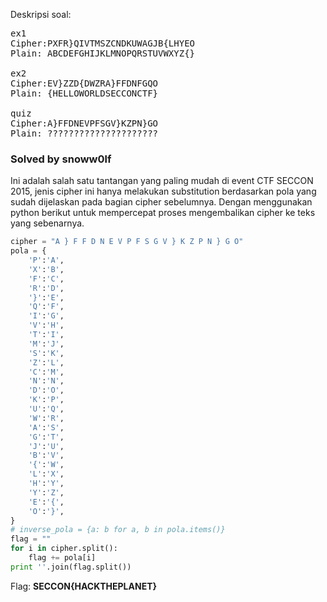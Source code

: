 Deskripsi soal:
<pre>
ex1
Cipher:PXFR}QIVTMSZCNDKUWAGJB{LHYEO
Plain: ABCDEFGHIJKLMNOPQRSTUVWXYZ{}

ex2
Cipher:EV}ZZD{DWZRA}FFDNFGQO
Plain: {HELLOWORLDSECCONCTF}

quiz
Cipher:A}FFDNEVPFSGV}KZPN}GO
Plain: ?????????????????????
</pre>
<h3>Solved by snoww0lf</h3>
Ini adalah salah satu tantangan yang paling mudah di event CTF SECCON 2015, jenis cipher ini hanya melakukan substitution berdasarkan
pola yang sudah dijelaskan pada bagian cipher sebelumnya. Dengan menggunakan python berikut untuk mempercepat proses mengembalikan cipher ke teks yang sebenarnya.

```python
cipher = "A } F F D N E V P F S G V } K Z P N } G O"
pola = {
	'P':'A',
	'X':'B',
	'F':'C',
	'R':'D',
	'}':'E',
	'Q':'F',
	'I':'G',
	'V':'H',
	'T':'I',
	'M':'J', 
	'S':'K',
	'Z':'L',
	'C':'M', 
	'N':'N',
	'D':'O',
	'K':'P',
	'U':'Q',
	'W':'R',
	'A':'S',
	'G':'T',
	'J':'U',
	'B':'V',
	'{':'W',
	'L':'X',
	'H':'Y',
	'Y':'Z',
	'E':'{',
	'O':'}',
}
# inverse_pola = {a: b for a, b in pola.items()}
flag = ""
for i in cipher.split():
	flag += pola[i]
print ''.join(flag.split())
```
Flag: <b>SECCON{HACKTHEPLANET}</b>
